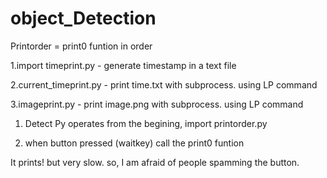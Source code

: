 # object_Detection

  Printorder = print0 funtion in order
  
1.import timeprint.py - generate timestamp in a text file

2.current_timeprint.py - print time.txt with subprocess. using LP command

3.imageprint.py - print image.png with subprocess. using LP command




1. Detect Py operates
from the begining, import printorder.py

2. when button pressed (waitkey)
    call the print0 funtion 



It prints! 
but very slow. so, I am afraid of people spamming the button.
